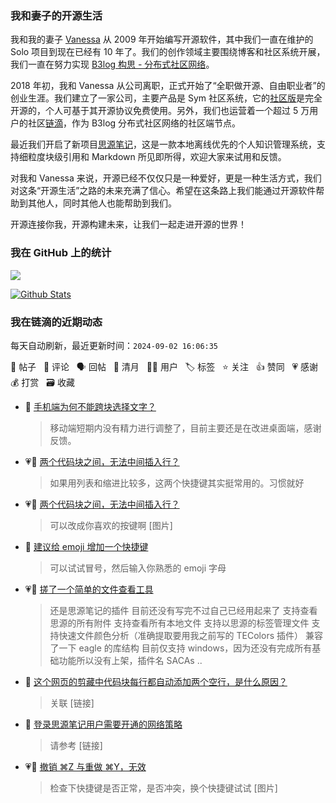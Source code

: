 ### 我和妻子的开源生活

我和我的妻子 [Vanessa](https://github.com/Vanessa219) 从 2009 年开始编写开源软件，其中我们一直在维护的 Solo 项目到现在已经有 10 年了。我们的创作领域主要围绕博客和社区系统开展，我们一直在努力实现 [B3log 构思 - 分布式社区网络](https://ld246.com/article/1546941897596)。

2018 年初，我和 Vanessa 从公司离职，正式开始了“全职做开源、自由职业者”的创业生涯。我们建立了一家公司，主要产品是 Sym 社区系统，它的[社区版](https://github.com/88250/symphony)是完全开源的，个人可基于其开源协议免费使用。另外，我们也运营着一个超过 5 万用户的社区[链滴](https://ld246.com)，作为 B3log 分布式社区网络的社区端节点。

最近我们开启了新项目[思源笔记](https://github.com/siyuan-note/siyuan)，这是一款本地离线优先的个人知识管理系统，支持细粒度块级引用和 Markdown 所见即所得，欢迎大家来试用和反馈。

对我和 Vanessa 来说，开源已经不仅仅只是一种爱好，更是一种生活方式，我们对这条“开源生活”之路的未来充满了信心。希望在这条路上我们能通过开源软件帮助到其他人，同时其他人也能帮助到我们。

开源连接你我，开源构建未来，让我们一起走进开源的世界！

### 我在 GitHub 上的统计

<a title="Hits" target="_blank" href="https://github.com/88250/88250"><img src="https://hits.b3log.org/88250/88250.svg"></a>

[![Github Stats](https://github-readme-stats.vercel.app/api?username=88250&theme=tokyonight&show_icons=true)](https://github.com/88250)

<!--events start -->

### 我在链滴的近期动态

每天自动刷新，最近更新时间：`2024-09-02 16:06:35`

📝 帖子 &nbsp; 💬 评论 &nbsp; 🗣 回帖 &nbsp; 🌙 清月 &nbsp; 👨‍💻 用户 &nbsp; 🏷️ 标签 &nbsp; ⭐️ 关注 &nbsp; 👍 赞同 &nbsp; 💗 感谢 &nbsp; 💰 打赏 &nbsp; 🗃 收藏

* 💬 [手机端为何不能跨块选择文字？](https://ld246.com/article/1725251743479/comment/1725253820898#comments)

  > 移动端短期内没有精力进行调整了，目前主要还是在改进桌面端，感谢反馈。
* 💗💬 [两个代码块之间，无法中间插入行？](https://ld246.com/article/1725203849423/comment/1725204665762#comments)

  > 如果用列表和缩进比较多，这两个快捷键其实挺常用的。习惯就好
* 💗💬 [两个代码块之间，无法中间插入行？](https://ld246.com/article/1725203849423/comment/1725205038405#comments)

  > 可以改成你喜欢的按键啊 [图片]
* 💬 [建议给 emoji 增加一个快捷键](https://ld246.com/article/1725199140089/comment/1725200842704#comments)

  > 可以试试冒号，然后输入你熟悉的 emoji 字母
* 💗📝 [搓了一个简单的文件查看工具](https://ld246.com/article/1725192249583)

  > 还是思源笔记的插件 目前还没有写完不过自己已经用起来了 支持查看思源的所有附件 支持查看所有本地文件 支持以思源的标签管理文件 支持快速文件颜色分析（准确提取要用我之前写的 TEColors 插件） 兼容了一下 eagle 的库结构 目前仅支持 windows，因为还没有完成所有基础功能所以没有上架，插件名 SACAs ..
* 💬 [这个网页的剪藏中代码块每行都自动添加两个空行，是什么原因？](https://ld246.com/article/1725150655756/comment/1725153373453#comments)

  > 关联 [链接]
* 💬 [登录思源笔记用户需要开通的网络策略](https://ld246.com/article/1725103759334/comment/1725107650879#comments)

  > 请参考 [链接]
* 💗💬 [撤销 ⌘Z 与重做 ⌘Y，无效](https://ld246.com/article/1725000490703/comment/1725000970031#comments)

  > 检查下快捷键是否正常，是否冲突，换个快捷键试试 [图片]


<!--events end -->
